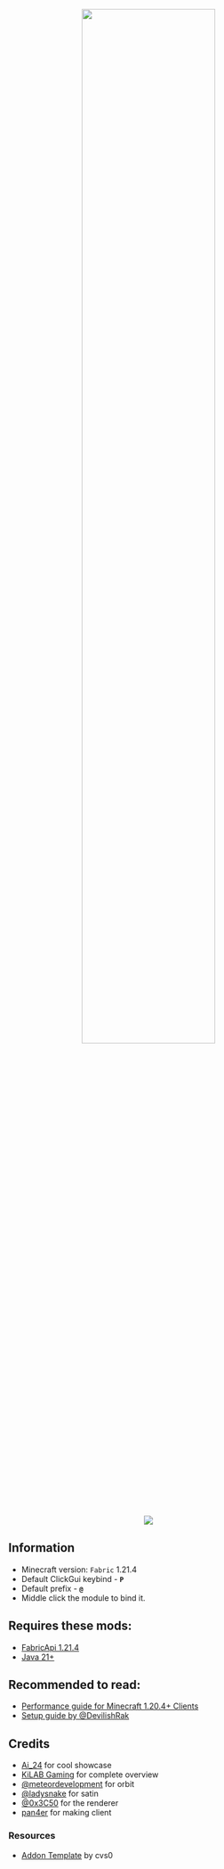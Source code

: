 <p align="center">
    <img src="https://i.imgur.com/ZiJ0r7y.png" style="width: 69%">
</p>
</div>

</div>

<div align="center">
<img src="assets/U03-01-20-U12-05-01-14.png">
</div>

## Information

- Minecraft version: ```Fabric``` 1.21.4
- Default ClickGui keybind - **```P```** 
- Default prefix - **```@```**
- Middle click the module to bind it.

## Requires these mods:

- [FabricApi 1.21.4](https://modrinth.com/mod/fabric-api/version/0.119.2+1.21.4)
- [Java 21+](https://www.oracle.com/java/technologies/javase/jdk21-archive-downloads.html)

## Recommended to read:

- [Performance guide for Minecraft 1.20.4+ Clients](https://gist.github.com/HexedHero/aab340a84db51913cb1106c2d85f4e4f)
- [Setup guide by @DevilishRak](https://thunderguidemc.vercel.app/)

## Credits

- [Ai_24](https://www.youtube.com/@Ai_24) for cool showcase
- [KiLAB Gaming](https://www.youtube.com/@KiLABGaming) for complete overview
- [@meteordevelopment](https://github.com/meteordevelopment) for orbit
- [@ladysnake](https://github.com/ladysnake) for satin
- [@0x3C50](https://github.com/0x3C50/Renderer) for the renderer
- [pan4er](https://github.com/Pan4ur) for making client

### Resources

- [Addon Template](https://github.com/cvs0/ThunderHack-Recode-Addon-Template) by cvs0
